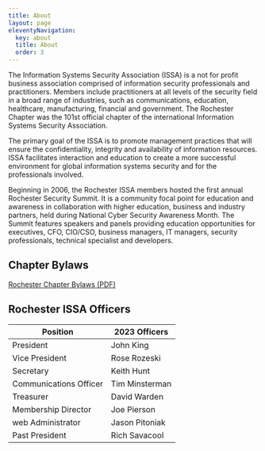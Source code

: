```yaml
---
title: About
layout: page
eleventyNavigation:
  key: about
  title: About
  order: 3
---
```

The Information Systems Security Association (ISSA) is a not for profit business association comprised of information security professionals and practitioners. Members include practitioners at all levels of the security field in a broad range of industries, such as communications, education, healthcare, manufacturing, financial and government. The Rochester Chapter was the 101st official chapter of the international Information Systems Security Association.

The primary goal of the ISSA is to promote management practices that will ensure the confidentiality, integrity and availability of information resources. ISSA facilitates interaction and education to create a more successful environment for global information systems security and for the professionals involved.

Beginning in 2006, the Rochester ISSA members hosted the first annual Rochester Security Summit.  It is a community focal point for education and awareness in collaboration with higher education, business and industry partners, held during National Cyber Security Awareness Month. The Summit features speakers and panels providing education opportunities for executives, CFO, CIO/CSO, business managers, IT managers, security professionals, technical specialist and developers.

## Chapter Bylaws

[Rochester Chapter Bylaws (PDF)](/about/Rochester-Chapter-Bylaws-2021-12-01.pdf)

## Rochester ISSA Officers

|Position|2023 Officers|
|--------|-------------|
|President|John King|
|Vice President|Rose Rozeski|
|Secretary|Keith Hunt|
|Communications Officer|Tim Minsterman|
|Treasurer|David Warden|
|Membership Director|Joe Pierson|
|web Administrator|Jason Pitoniak|
|Past President|Rich Savacool|
